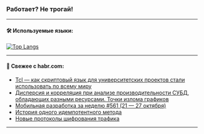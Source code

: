 ### Работает? Не трогай!

---
<!--
#### 🛠️ Technical stack:

![Java](https://img.shields.io/badge/Java-informational?logo=Oracle&style=flat&logoColor=white&color=FF4500)
![Kotlin](https://img.shields.io/badge/Kotlin-informational?logo=Kotlin&style=flat&logoColor=white&color=774D97)
![TS](https://img.shields.io/badge/TypeScript-informational?logo=typeScript&style=flat&logoColor=black&color=017acc)
![Python](https://img.shields.io/badge/Python-informational?logo=Python&style=flat&logoColor=black&color=ffdd54) <br>
![Spring](https://img.shields.io/badge/Spring-informational?logo=Spring&style=flat&logoColor=white&color=6DB33F) 
![SpringBoot](https://img.shields.io/badge/SpringBoot-informational?logo=SpringBoot&style=flat&logoColor=white&color=6DB33F)
![Nest](https://img.shields.io/badge/NestJS-informational?logo=NestJS&style=flat&logoColor=white&color=E0234E) 
![NodeJS](https://img.shields.io/badge/NodeJS-informational?logo=node.js&style=flat&logoColor=white&color=70A760)<br>
![PostgreSQL](https://img.shields.io/badge/PostgreSQL-informational?logo=PostgreSQL&style=flat&logoColor=white&color=DAA520)
![MongoDB](https://img.shields.io/badge/MongoDB-informational?logo=MongoDB&style=flat&logoColor=white&color=870000)
![Apache](https://img.shields.io/badge/Apache-informational?logo=apache&style=flat&logoColor=white&color=f74e28)

___ 
-->

#### 🛠️ Используемые языки:

[![Top Langs](https://github-readme-stats-82jvfl3w3-advtsettinggmailcoms-projects.vercel.app/api/top-langs/?username=zloylis&langs_count=10&hide_title=true&title_color=e6edf3&size_weight=0.5&count_weight=0.5&layout=compact&hide_progress=true&hide_border=true&theme=dracula)](https://github.com/zloylis)

<!---


####  :octocat:&nbsp;&nbsp; Статистика:

![GitHub stats](https://github-readme-stats-u2qms2cxw-advtsettinggmailcoms-projects.vercel.app/api?username=zloylis&show_icons=true&hide_border=true&theme=dracula&title_color=e6edf3&include_all_commits=true&count_private=true&hide_rank=false&hide_title=true&rank_icon=github)
-->
---

#### 💬 Свежее с habr.com:

<!-- BLOG-POST-LIST:START -->
- [Tcl — как скриптовый язык для университетских проектов стали использовать по всему миру](https://habr.com/ru/companies/mws/articles/853166/?utm_source=habrahabr&utm_medium=rss&utm_campaign=853166)
- [Дисперсия и корреляция при анализе производительности СУБД, обладающих разными ресурсами. Точки излома графиков](https://habr.com/ru/articles/853836/?utm_source=habrahabr&utm_medium=rss&utm_campaign=853836)
- [Мобильная разработка за неделю #561 &lpar;21 — 27 октября&rpar;](https://habr.com/ru/articles/853822/?utm_source=habrahabr&utm_medium=rss&utm_campaign=853822)
- [История одного идемпотентного метода](https://habr.com/ru/articles/853818/?utm_source=habrahabr&utm_medium=rss&utm_campaign=853818)
- [Новые протоколы шифрования трафика](https://habr.com/ru/companies/globalsign/articles/853808/?utm_source=habrahabr&utm_medium=rss&utm_campaign=853808)
<!-- BLOG-POST-LIST:END -->

---
